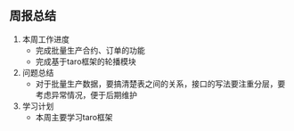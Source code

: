 ## 周报总结

1. 本周工作进度
	* 完成批量生产合约、订单的功能
	* 完成基于taro框架的轮播模块
1. 问题总结
	* 对于批量生产数据，要搞清楚表之间的关系，接口的写法要注重分层，要考虑异常情况，便于后期维护
1. 学习计划
	* 本周主要学习taro框架